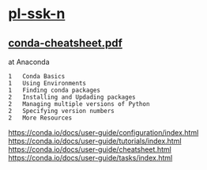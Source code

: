 # [pl-ssk-n](README.md)


## [conda-cheatsheet.pdf](https://conda.io/docs/_downloads/conda-cheatsheet.pdf)
at Anaconda

```
1   Conda Basics
1   Using Environments
1   Finding conda packages
2   Installing and Updading packages
2   Managing multiple versions of Python
2   Specifying version numbers
2   More Resources
```


https://conda.io/docs/user-guide/configuration/index.html
https://conda.io/docs/user-guide/tutorials/index.html
https://conda.io/docs/user-guide/cheatsheet.html  
https://conda.io/docs/user-guide/tasks/index.html

